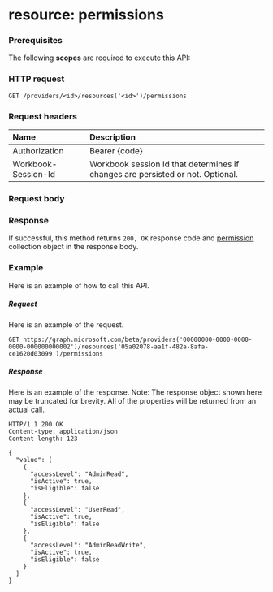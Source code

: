 # resource: permissions


### Prerequisites
The following **scopes** are required to execute this API: 
### HTTP request
<!-- { "blockType": "ignored" } -->
```http
GET /providers/<id>/resources('<id>')/permissions
```
### Request headers
| Name       | Description|
|:---------------|:----------|
| Authorization  | Bearer {code}|
| Workbook-Session-Id  | Workbook session Id that determines if changes are persisted or not. Optional.|

### Request body

### Response
If successful, this method returns `200, OK` response code and [permission](../resources/permission.md) collection object in the response body.

### Example
Here is an example of how to call this API.
##### Request
Here is an example of the request.
<!-- {
  "blockType": "request",
  "name": "resource_permissions"
}-->
```http
GET https://graph.microsoft.com/beta/providers('00000000-0000-0000-0000-000000000002')/resources('05a02078-aa1f-482a-8afa-ce1620d03099')/permissions
```

##### Response
Here is an example of the response. Note: The response object shown here may be truncated for brevity. All of the properties will be returned from an actual call.
<!-- {
  "blockType": "response",
  "truncated": true,
  "@odata.type": "microsoft.graph.permission",
  "isCollection": true
} -->
```http
HTTP/1.1 200 OK
Content-type: application/json
Content-length: 123

{
  "value": [
    {
      "accessLevel": "AdminRead",
      "isActive": true,
      "isEligible": false
    },
    {
      "accessLevel": "UserRead",
      "isActive": true,
      "isEligible": false
    },
    {
      "accessLevel": "AdminReadWrite",
      "isActive": true,
      "isEligible": false
    }
  ]
}
```

<!-- uuid: 8fcb5dbc-d5aa-4681-8e31-b001d5168d79
2015-10-25 14:57:30 UTC -->
<!-- {
  "type": "#page.annotation",
  "description": "resource: permissions",
  "keywords": "",
  "section": "documentation",
  "tocPath": ""
}-->